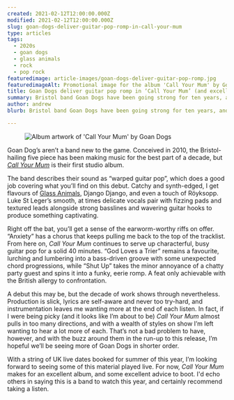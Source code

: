 ```yaml
---
created: 2021-02-12T12:00:00.000Z
modified: 2021-02-12T12:00:00.000Z
slug: goan-dogs-deliver-guitar-pop-romp-in-call-your-mum
type: articles
tags:
  - 2020s
  - goan dogs
  - glass animals
  - rock
  - pop rock
featuredimage: article-images/goan-dogs-deliver-guitar-pop-romp.jpg
featuredimageAlt: Promotional image for the album 'Call Your Mum' by Goan Dogs
title: Goan Dogs deliver guitar pop romp in ‘Call Your Mum’ (and excellent advice to boot)
summary: Bristol band Goan Dogs have been going strong for ten years, and the work they've put in during that time has come to captivating fruition in their debut record
author: andrew
blurb: Bristol band Goan Dogs have been going strong for ten years, and the work they've put in during that time has come to captivating fruition in their debut.

---
```


<figure class="wide">
  <img src="album-artwork/call-your-mum-goan-dogs.jpg" alt="Album artwork of 'Call Your Mum' by Goan Dogs" />
  <figcaption></figcaption>
</figure>

Goan Dog’s aren’t a band new to the game. Conceived in 2010, the Bristol-hailing five piece has been making music for the best part of a decade, but [_Call Your Mum_](https://www.goandogs.com/) is their first studio album.

The band describes their sound as “warped guitar pop”, which does a good job covering what you’ll find on this debut. Catchy and synth-edged, I get flavours of [Glass Animals](/reviews/glass-animals-dreamland/), Django Django, and even a touch of Röyksopp. Luke St Leger’s smooth, at times delicate vocals pair with fizzing pads and textured leads alongside strong basslines and wavering guitar hooks to produce something captivating.

Right off the bat, you’ll get a sense of the earworm-worthy riffs on offer. “Anxiety” has a chorus that keeps pulling me back to the top of the tracklist. From here on, _Call Your Mum_ continues to serve up characterful, busy guitar pop for a solid 40 minutes. “God Loves a Trier” remains a favourite, lurching and lumbering into a bass-driven groove with some unexpected chord progressions, while “Shut Up” takes the minor annoyance of a chatty party guest and spins it into a funky, eerie romp. A feat only achievable with the British allergy to confrontation.

A debut this may be, but the decade of work shows through nevertheless. Production is slick, lyrics are self-aware and never too try-hard, and instrumentation leaves me wanting more at the end of each listen. In fact, if I were being picky (and it looks like I’m about to be) _Call Your Mum_ almost pulls in too many directions, and with a wealth of styles on show I’m left wanting to hear a lot more of each. That’s not a bad problem to have, however, and with the buzz around them in the run-up to this release, I’m hopeful we’ll be seeing more of Goan Dogs in shorter order.

With a string of UK live dates booked for summer of this year, I’m looking forward to seeing some of this material played live. For now, _Call Your Mum_ makes for an excellent album, and some excellent advice to boot. I'd echo others in saying this is a band to watch this year, and certainly recommend taking a listen.